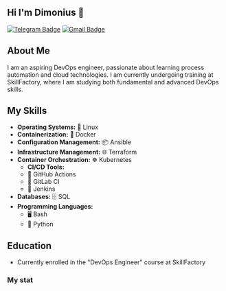 ## Hi I'm Dimonius 👋
[![Telegram Badge](https://img.shields.io/badge/-@dimmonis-1ca0f1?style=flat&labelColor=1ca0f1&logo=telegram&logoColor=white&link=https://t.me/dimmonis)](https://t.me/dimmonis)
[![Gmail Badge](https://img.shields.io/badge/-shchepelin.dm-c14438?style=flat&logo=Gmail&logoColor=white&link=mailto:shchepelin.dm@gmail.com)](mailto:shchepelin.dm@gmail.com)

## About Me
I am an aspiring DevOps engineer, passionate about learning process automation and cloud technologies. I am currently undergoing training at SkillFactory, where I am studying both fundamental and advanced DevOps skills.

## My Skills
- **Operating Systems:** 🐧 Linux
- **Containerization:** 🐋 Docker
- **Configuration Management:** 📦 Ansible
- **Infrastructure Management:** 🌐 Terraform
- **Container Orchestration:** ☸️ Kubernetes
  - **CI/CD Tools:**
  - 🐙 GitHub Actions
  - 🦊 GitLab CI
  - 🔧 Jenkins
- **Databases:** 🗄️ SQL
- **Programming Languages:**
  - 🖥️ Bash
  - 🐍 Python

<!--
## Educational Projects
### [Учебный проект 1](ссылка на репозиторий)
Описание проекта, используемые технологии и ваши достижения в процессе работы над ним.

### [Учебный проект 2](ссылка на репозиторий)
Описание проекта, используемые технологии и ваши достижения в процессе работы над ним.
-->
## Education
- Currently enrolled in the "DevOps Engineer" course at SkillFactory

<!--
**dimonius-s/dimonius-s** is a ✨ _special_ ✨ repository because its `README.md` (this file) appears on your GitHub profile.

Here are some ideas to get you started:

- 🔭 I’m currently working on ...
- 🌱 I’m currently learning ...
- 👯 I’m looking to collaborate on ...
- 🤔 I’m looking for help with ...
- 💬 Ask me about ...
- 📫 How to reach me: ...
- 😄 Pronouns: ...
- ⚡ Fun fact: ...
-->

### My stat

<div id="stat" align="center">
    <img src="https://github-profile-summary-cards.vercel.app/api/cards/profile-details?username=dimonius-s&theme=github_dark" alt=""/>
    <img src="https://github-profile-summary-cards.vercel.app/api/cards/most-commit-language?username=dimonius-s&theme=github_dark" alt=""/>
     <img src="https://github-profile-summary-cards.vercel.app/api/cards/stats?username=dimonius-s&theme=github_dark" alt=""/>
</div>
